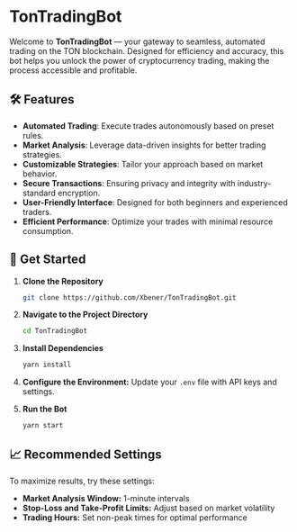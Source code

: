# TonTradingBot

Welcome to **TonTradingBot** — your gateway to seamless, automated trading on the TON blockchain. Designed for efficiency and accuracy, this bot helps you unlock the power of cryptocurrency trading, making the process accessible and profitable.

## 🛠 Features

- **Automated Trading**: Execute trades autonomously based on preset rules.
- **Market Analysis**: Leverage data-driven insights for better trading strategies.
- **Customizable Strategies**: Tailor your approach based on market behavior.
- **Secure Transactions**: Ensuring privacy and integrity with industry-standard encryption.
- **User-Friendly Interface**: Designed for both beginners and experienced traders.
- **Efficient Performance**: Optimize your trades with minimal resource consumption.

## 🚀 Get Started

1. **Clone the Repository**
   ```bash
   git clone https://github.com/Xbener/TonTradingBot.git
   ```

2. **Navigate to the Project Directory**
   ```bash
   cd TonTradingBot
   ```
   
3. **Install Dependencies**
   ```bash
   yarn install
   ```

4. **Configure the Environment:** Update your `.env` file with API keys and settings.
5. **Run the Bot**
   ```bash
   yarn start
   ```

## 📈 Recommended Settings

To maximize results, try these settings:
- **Market Analysis Window:** 1-minute intervals
- **Stop-Loss and Take-Profit Limits:** Adjust based on market volatility
- **Trading Hours:** Set non-peak times for optimal performance
